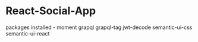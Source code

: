 # React-Social-App

packages installed - moment grapql grapql-tag
jwt-decode
semantic-ui-css
semantic-ui-react